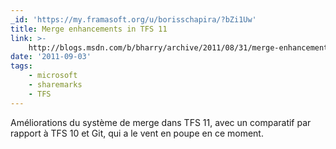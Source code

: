 ```yaml
---
_id: 'https://my.framasoft.org/u/borisschapira/?bZi1Uw'
title: Merge enhancements in TFS 11
link: >-
    http://blogs.msdn.com/b/bharry/archive/2011/08/31/merge-enhancements-in-tfs-11.aspx
date: '2011-09-03'
tags:
    - microsoft
    - sharemarks
    - TFS
---
```


<div class="markdown"><p>Améliorations du système de merge dans TFS 11, avec un comparatif par rapport à TFS 10 et Git, qui a le vent en poupe en ce moment.
</p></div>

